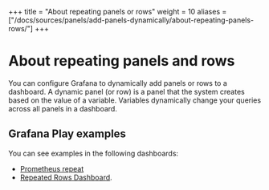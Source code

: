 +++
title = "About repeating panels or rows"
weight = 10
aliases = ["/docs/sources/panels/add-panels-dynamically/about-repeating-panels-rows/"]
+++

# About repeating panels and rows

You can configure Grafana to dynamically add panels or rows to a dashboard. A dynamic panel (or row) is a panel that the system creates based on the value of a variable. Variables dynamically change your queries across all panels in a dashboard.

## Grafana Play examples

You can see examples in the following dashboards:

- [Prometheus repeat](https://play.grafana.org/d/000000036/prometheus-repeat)
- [Repeated Rows Dashboard](https://play.grafana.org/d/000000153/repeat-rows).
